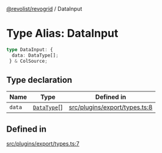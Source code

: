 [@revolist/revogrid](README.md) / DataInput

# Type Alias: DataInput

```ts
type DataInput: {
  data: DataType[];
 } & ColSource;
```

## Type declaration

| Name | Type | Defined in |
| ------ | ------ | ------ |
| `data` | [`DataType`](TypeAlias.DataType.md)[] | [src/plugins/export/types.ts:8](https://github.com/revolist/revogrid/blob/d396742969a06bfcb70f8e511e9e4fd6e640c7e3/src/plugins/export/types.ts#L8) |

## Defined in

[src/plugins/export/types.ts:7](https://github.com/revolist/revogrid/blob/d396742969a06bfcb70f8e511e9e4fd6e640c7e3/src/plugins/export/types.ts#L7)
